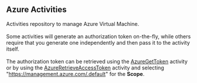 ## Azure Activities
Activities repository to manage Azure Virtual Machine.
<br><br>
Some activities will generate an authorization token on-the-fly, while others require that you generate one independently and then pass it to the activity itself.
<br><br>
The authorization token can be retrieved using the <a href="https://github.com/Ayehu/custom-activities/tree/master/Azure/AzureGetToken">AzureGetToken</a> activity or by using the <a href="https://github.com/Ayehu/custom-activities/tree/master/Azure/AzureRetrieveAccessToken">AzureRetrieveAccessToken</a> activity and selecting "https://management.azure.com/.default" for the <b>Scope</b>.
